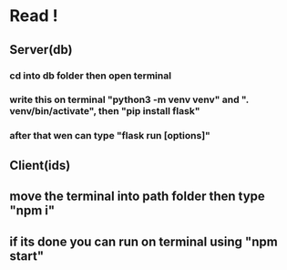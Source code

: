 # Read !

## Server(db)

### cd into db folder then open terminal
### write this on terminal "python3 -m venv venv" and ". venv/bin/activate", then "pip install flask"
### after that wen can type "flask run [options]"

## Client(ids)

## move the terminal into path folder then type "npm i"
## if its done you can run on terminal using "npm start"

